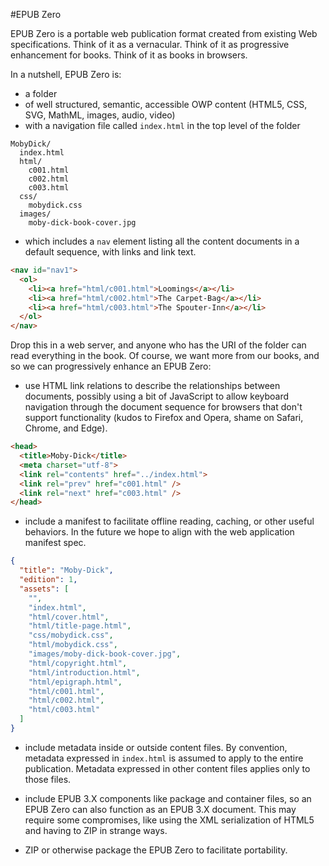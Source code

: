 #EPUB Zero

EPUB Zero is a portable web publication format created from existing Web specifications. Think of it as a vernacular. Think of it as progressive enhancement for books. Think of it as books in browsers.

In a nutshell, EPUB Zero is:

* a folder
* of well structured, semantic, accessible OWP content (HTML5, CSS, SVG, MathML, images, audio, video)
* with a navigation file called `index.html` in the top level of the folder

```
MobyDick/
  index.html
  html/
    c001.html
    c002.html
    c003.html
  css/
    mobydick.css
  images/
    moby-dick-book-cover.jpg
```

* which includes a `nav` element listing all the content documents in a default sequence, with links and link text.

```html
<nav id="nav1">
  <ol>
    <li><a href="html/c001.html">Loomings</a></li>
    <li><a href="html/c002.html">The Carpet-Bag</a></li>
    <li><a href="html/c003.html">The Spouter-Inn</a></li>
  </ol>
</nav>
```

Drop this in a web server, and anyone who has the URI of the folder can read everything in the book. Of course, we want more from our books, and so we can progressively enhance an EPUB Zero:

* use HTML link relations to describe the relationships between documents, possibly using a bit of JavaScript to allow keyboard navigation through the document sequence for browsers that don't support functionality (kudos to Firefox and Opera, shame on Safari, Chrome, and Edge).

```html
<head>
  <title>Moby-Dick</title>
  <meta charset="utf-8">
  <link rel="contents" href="../index.html">
  <link rel="prev" href="c001.html" />
  <link rel="next" href="c003.html" />
</head>
```


* include a manifest to facilitate offline reading, caching, or other useful behaviors. In the future we hope to align with the web application manifest spec.

```json
{
  "title": "Moby-Dick",
  "edition": 1,
  "assets": [
    "",
    "index.html",
    "html/cover.html",
    "html/title-page.html",
    "css/mobydick.css",
    "html/mobydick.css",
    "images/moby-dick-book-cover.jpg",
    "html/copyright.html",
    "html/introduction.html",
    "html/epigraph.html",
    "html/c001.html",
    "html/c002.html",
    "html/c003.html"
  ]
}
```

* include metadata inside or outside content files. By convention, metadata expressed in `index.html` is assumed to apply to the entire publication. Metadata expressed in other content files applies only to those files.

* include EPUB 3.X components like package and container files, so an EPUB Zero can also function as an EPUB 3.X document. This may require some compromises, like using the XML serialization of HTML5 and having to ZIP in strange ways.

* ZIP or otherwise package the EPUB Zero to facilitate portability.

 